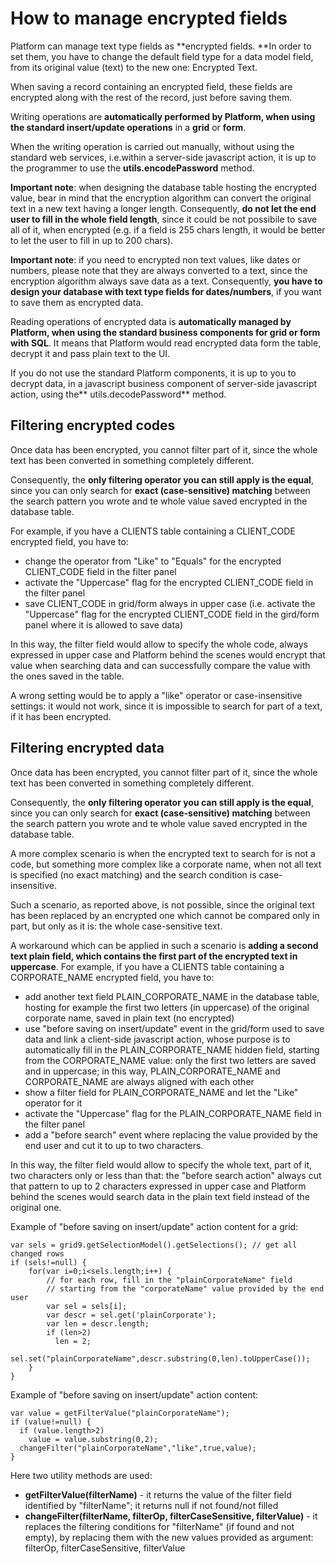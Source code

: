 # How to manage encrypted fields

Platform can manage text type fields as **encrypted fields. **In order to set them, you have to change the default field type for a data model field, from its original value (text) to the new one: Encrypted Text.

When saving a record containing an encrypted field, these fields are encrypted along with the rest of the record, just before saving them.

Writing operations are **automatically performed by Platform, when using the standard insert/update operations** in a **grid** or **form**.

When the writing operation is carried out manually, without using the standard web services, i.e.within a server-side javascript action, it is up to the programmer to use the **utils.encodePassword** method.

**Important note**: when designing the database table hosting the encrypted value, bear in mind that the encryption algorithm can convert the original text in a new text having a longer length. Consequently, **do not let the end user to fill in the whole field length**, since it could be not possibile to save all of it, when encrypted (e.g. if a field is 255 chars length, it would be better to let the user to fill in up to 200 chars).

**Important note**: if you need to encrypted non text values, like dates or numbers, please note that they are always converted to a text, since the encryption algorithm always save data as a text. Consequently, **you have to design your database with text type fields for dates/numbers**, if you want to save them as encrypted data.

Reading operations of encrypted data is **automatically managed by Platform, when using the standard business components for grid or form with SQL**. It means that Platform would read encrypted data form the table, decrypt it and pass plain text to the UI.

If you do not use the standard Platform components, it is up to you to decrypt data, in a javascript business component of server-side javascript action, using the** utils.decodePassword** method.

## Filtering encrypted codes

Once data has been encrypted, you cannot filter part of it, since the whole text has been converted in something completely different.

Consequently, the **only filtering operator you can still apply is the equal**, since you can only search for **exact (case-sensitive) matching** between the search pattern you wrote and te whole value saved encrypted in the database table.

For example, if you have a CLIENTS table containing a CLIENT\_CODE encrypted field, you have to:

* change the operator from "Like" to "Equals" for the encrypted CLIENT\_CODE field in the filter panel
* activate the "Uppercase" flag for the encrypted CLIENT\_CODE field in the filter panel
* save CLIENT\_CODE in grid/form always in upper case (i.e. activate the "Uppercase" flag for the encrypted CLIENT\_CODE field in the gird/form panel where it is allowed to save data)

In this way, the filter field would allow to specify the whole code, always expressed in upper case and Platform behind the scenes would encrypt that value when searching data and can successfully compare the value with the ones saved in the table.

A wrong setting would be to apply a "like" operator or case-insensitive settings: it would not work, since it is impossible to search for part of a text, if it has been encrypted.

## Filtering encrypted data

Once data has been encrypted, you cannot filter part of it, since the whole text has been converted in something completely different.

Consequently, the **only filtering operator you can still apply is the equal**, since you can only search for **exact (case-sensitive) matching** between the search pattern you wrote and te whole value saved encrypted in the database table.

A more complex scenario is when the encrypted text to search for is not a code, but something more complex like a corporate name, when not all text is specified (no exact matching) and the search condition is case-insensitive.

Such a scenario, as reported above, is not possible, since the original text has been replaced by an encrypted one which cannot be compared only in part, but only as it is: the whole case-sensitive text.

A workaround which can be applied in such a scenario is **adding a second text plain field, which contains the first part of the encrypted text in uppercase**. For example, if you have a CLIENTS table containing a CORPORATE\_NAME encrypted field, you have to:

* add another text field PLAIN\_CORPORATE\_NAME in the database table, hosting for example the first two letters (in uppercase) of the original corporate name, saved in plain text (no encrypted)
* use "before saving on insert/update" event in the grid/form used to save data and link a client-side javascript action, whose purpose is to automatically fill in the PLAIN\_CORPORATE\_NAME hidden field, starting from the CORPORATE\_NAME value: only the first two letters are saved and in uppercase; in this way, PLAIN\_CORPORATE\_NAME and CORPORATE\_NAME are always aligned with each other
* show a filter field for PLAIN\_CORPORATE\_NAME and let the "Like" operator for it
* activate the "Uppercase" flag for the PLAIN\_CORPORATE\_NAME field in the filter panel
* add a "before search" event where replacing the value provided by the end user and cut it to up to two characters.

In this way, the filter field would allow to specify the whole text, part of it, two characters only or less than that: the "before search action"  always cut that pattern to up to 2 characters expressed in upper case and Platform behind the scenes would search data in the plain text field instead of the original one.

Example of "before saving on insert/update" action content for a grid:

```
var sels = grid9.getSelectionModel().getSelections(); // get all changed rows
if (sels!=null) {
    for(var i=0;i<sels.length;i++) { 
        // for each row, fill in the "plainCorporateName" field
        // starting from the "corporateName" value provided by the end user
        var sel = sels[i];
        var descr = sel.get('plainCorporate');
        var len = descr.length;
        if (len>2)
          len = 2;
        sel.set("plainCorporateName",descr.substring(0,len).toUpperCase());        
    }
}
```

Example of "before saving on insert/update" action content:

```
var value = getFilterValue("plainCorporateName");
if (value!=null) {
  if (value.length>2)
    value = value.substring(0,2);
  changeFilter("plainCorporateName","like",true,value);
}
```

Here two utility methods are used:&#x20;

* **getFilterValue(filterName)** - it returns the value of the filter field identified by "filterName"; it returns null if not found/not filled
* **changeFilter(filterName, filterOp, filterCaseSensitive, filterValue)** - it replaces the filtering conditions for "filterName" (if found and not empty), by replacing them with the new values provided as argument: filterOp, filterCaseSensitive, filterValue

